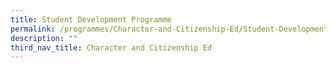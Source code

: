 ```yaml
---
title: Student Development Programme
permalink: /programmes/Character-and-Citizenship-Ed/Student-Development-Programme
description: ""
third_nav_title: Character and Citizenship Ed
---
```

